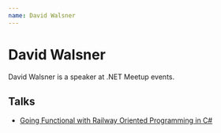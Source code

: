 ```yaml
---
name: David Walsner
---
```


# David Walsner

David Walsner is a speaker at .NET Meetup events. 

## Talks
- [Going Functional with Railway Oriented Programming in C#](../_events/2024-01-23.md)
